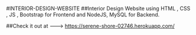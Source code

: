 #INTERIOR-DESIGN-WEBSITE
##Interior Design Website using HTML , CSS , JS , Bootstrap for Frontend and NodeJS, MySQL for Backend.

##Check it out at ---> https://serene-shore-02746.herokuapp.com/
